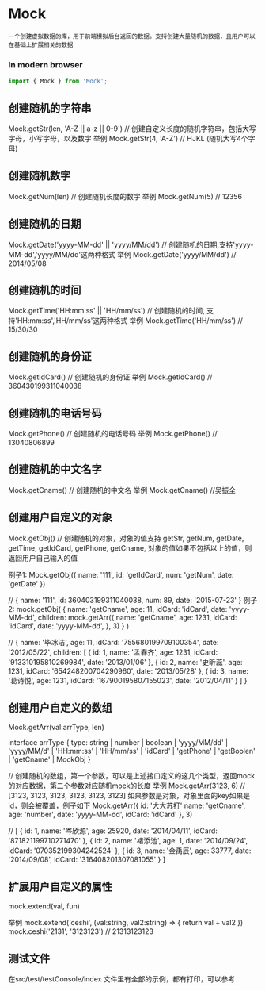 # Mock
    一个创建虚拟数据的库，用于前端模拟后台返回的数据。支持创建大量随机的数据，且用户可以在基础上扩展相关的数据

### In modern browser
```ts
import { Mock } from 'Mock';
```

## 创建随机的字符串
Mock.getStr(len, 'A-Z || a-z || 0-9') // 创建自定义长度的随机字符串，包括大写字母，小写字母，以及数字
举例
Mock.getStr(4, 'A-Z') // HJKL (随机大写4个字母) 


## 创建随机数字
Mock.getNum(len) // 创建随机长度的数字
举例
Mock.getNum(5)  // 12356

## 创建随机的日期
Mock.getDate('yyyy-MM-dd' || 'yyyy/MM/dd') // 创建随机的日期,支持'yyyy-MM-dd','yyyy/MM/dd'这两种格式
举例
Mock.getDate('yyyy/MM/dd') // 2014/05/08

## 创建随机的时间
Mock.getTime('HH:mm:ss' || 'HH/mm/ss') // 创建随机的时间, 支持'HH:mm:ss','HH/mm/ss'这两种格式
举例
Mock.getTime('HH/mm/ss') // 15/30/30

## 创建随机的身份证
Mock.getIdCard() // 创建随机的身份证
举例
Mock.getIdCard() // 360430199311040038

## 创建随机的电话号码
Mock.getPhone() // 创建随机的电话号码
举例 Mock.getPhone() // 13040806899

## 创建随机的中文名字
Mock.getCname() // 创建随机的中文名
举例 Mock.getCname() //吴振全

## 创建用户自定义的对象
Mock.getObj()
// 创建随机的对象，对象的值支持 getStr, getNum, getDate, getTime, getIdCard, getPhone, getCname, 对象的值如果不包括以上的值，则返回用户自己输入的值

例子1:
Mock.getObj({
  name: '111',
  id: 'getIdCard',
  num: 'getNum',
  date: 'getDate'
})

// {
  name: '111',
  id: 360403199311040038,
  num: 89,
  date: '2015-07-23'
}
例子2:
mock.getObj(
    {
        name: 'getCname',
        age: 11,
        idCard: 'idCard',
        date: 'yyyy-MM-dd',
        children: mock.getArr({
            name: 'getCname',
            age: 1231,
            idCard: 'idCard',
            date: 'yyyy-MM-dd',
        }, 3)
    }
)

// {
      name: '毕冰洁',
      age: 11,
      idCard: '755680199709100354',
      date: '2012/05/22',
      children: [
        {
          id: 1,
          name: '孟春齐',
          age: 1231,
          idCard: '913310195810269984',
          date: '2013/01/06'
        },
        {
          id: 2,
          name: '史昕蕊',
          age: 1231,
          idCard: '654248200704290960',
          date: '2013/05/28'
        },
        {
          id: 3,
          name: '葛诗悦',
          age: 1231,
          idCard: '167900195807155023',
          date: '2012/04/11'
        }
      ]
    }

## 创建用户自定义的数组
Mock.getArr(val:arrType, len)

interface arrType {
    type: string | number | boolean | 'yyyy/MM/dd' | 'yyyy/MM/d' | 'HH:mm:ss'
    | 'HH/mm/ss' | 'idCard' | 'getPhone' | 'getBoolen' | 'getCname' | MockObj
}

// 创建随机的数组，第一个参数，可以是上述接口定义的这几个类型，返回mock的对应数据，第二个参数对应随机mock的长度
举例
Mock.getArr(3123, 6) // [3123, 3123, 3123, 3123, 3123, 3123]
如果参数是对象，对象里面的key如果是id，则会被覆盖，例子如下
Mock.getArr({
    id: '大大苏打'
    name: 'getCname',
    age: 'number',
    date: 'yyyy-MM-dd',
    idCard: 'idCard'
  }, 3)

 // [
      {
        id: 1,
        name: '岑欣源',
        age: 25920,
        date: '2014/04/11',
        idCard: '871821199710271470'
      },
      {
        id: 2,
        name: '褚添池',
        age: 1,
        date: '2014/09/24',
        idCard: '070352199304242524'
      },
      {
        id: 3,
        name: '金禹辰',
        age: 33777,
        date: '2014/09/08',
        idCard: '316408201307081055'
      }
]

## 扩展用户自定义的属性
mock.extend(val, fun)

举例
mock.extend('ceshi', (val:string, val2:string) => {
    return val + val2
})
mock.ceshi('2131', '3123123') // 21313123123

## 测试文件

在src/test/testConsole/index 文件里有全部的示例，都有打印，可以参考






